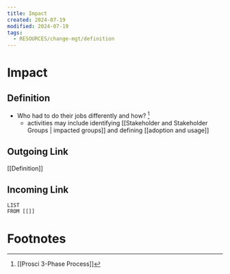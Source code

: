 ```yaml
---
title: Impact
created: 2024-07-19
modified: 2024-07-19
tags:
  - RESOURCES/change-mgt/definition
---
```

# Impact
## Definition
- Who had to do their jobs differently and how? [^1]
	- activities may include identifying [[Stakeholder and Stakeholder Groups | impacted groups]] and defining [[adoption and usage]]
## Outgoing Link
[[Definition]]
## Incoming Link
```dataview
LIST
FROM [[]]
```
# Footnotes

[^1]: [[Prosci 3-Phase Process]]